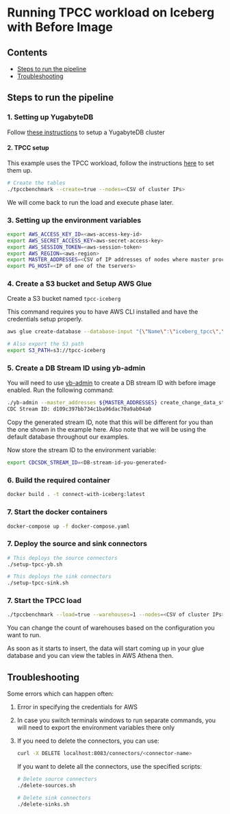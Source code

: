 # Running TPCC workload on Iceberg with Before Image

## Contents
* [Steps to run the pipeline](#steps-to-run-the-pipeline)
* [Troubleshooting](#troubleshooting)

## Steps to run the pipeline

### 1. Setting up YugabyteDB
Follow [these instructions](https://docs.yugabyte.com/preview/quick-start-yugabytedb-managed/) to setup a YugabyteDB cluster

#### 2. TPCC setup
This example uses the TPCC workload, follow the instructions [here](https://docs.yugabyte.com/preview/benchmark/tpcc-ysql/) to set them up.

```sh
# Create the tables
./tpccbenchmark --create=true --nodes=<CSV of cluster IPs>
```

We will come back to run the load and execute phase later.

### 3. Setting up the environment variables

```sh
export AWS_ACCESS_KEY_ID=<aws-access-key-id>
export AWS_SECRET_ACCESS_KEY=aws-secret-access-key>
export AWS_SESSION_TOKEN=<aws-session-token>
export AWS_REGION=<aws-region>
export MASTER_ADDRESSES=<CSV of IP addresses of nodes where master process is running>
export PG_HOST=<IP of one of the tservers>
```

### 4. Create a S3 bucket and Setup AWS Glue

Create a S3 bucket named `tpcc-iceberg`

This command requires you to have AWS CLI installed and have the credentials setup properly.

```sh
aws glue create-database --database-input "{\"Name\":\"iceberg_tpcc\",\"LocationUri\":\"s3://tpcc-iceberg\"}" --endpoint https://glue.${AWS_REGION}.amazonaws.com

# Also export the S3 path
export S3_PATH=s3://tpcc-iceberg
```

### 5. Create a DB Stream ID using yb-admin

You will need to use [yb-admin](https://docs.yugabyte.com/preview/admin/yb-admin/#change-data-capture-cdc-commands) to create a DB stream ID with before image enabled. Run the following command:

```sh
./yb-admin --master_addresses ${MASTER_ADDRESSES} create_change_data_stream ysql.yugabyte IMPLICIT ALL
CDC Stream ID: d109c397bb734c1ba96dac70a9ab04a0
```

Copy the generated stream ID, note that this will be different for you than the one shown in the example here. Also note that we will be using the default database throughout our examples.

Now store the stream ID to the environment variable:

```sh
export CDCSDK_STREAM_ID=<DB-stream-id-you-generated>
```

### 6. Build the required container

```sh
docker build . -t connect-with-iceberg:latest
```

### 7. Start the docker containers

```sh
docker-compose up -f docker-compose.yaml
```

### 7. Deploy the source and sink connectors

```sh
# This deploys the source connectors
./setup-tpcc-yb.sh

# This deploys the sink connectors
./setup-tpcc-sink.sh
```

### 7. Start the TPCC load

```sh
./tpccbenchmark --load=true --warehouses=1 --nodes=<CSV of cluster IPs>
```

You can change the count of warehouses based on the configuration you want to run.

As soon as it starts to insert, the data will start coming up in your glue database and you can view the tables in AWS Athena then.

## Troubleshooting

Some errors which can happen often:
1. Error in specifying the credentials for AWS
2. In case you switch terminals windows to run separate commands, you will need to export the environment variables there only
3. If you need to delete the connectors, you can use:
   
   ```sh
   curl -X DELETE localhost:8083/connectors/<connector-name>
   ```
   
   If you want to delete all the connectors, use the specified scripts:
   
   ```sh
   # Delete source connectors
   ./delete-sources.sh
   
   # Delete sink connectors
   ./delete-sinks.sh
   ```
